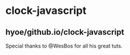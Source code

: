 # clock-javascript
## hyoe/github.io/clock-javascript
Special thanks to @WesBos for all his great tuts.
